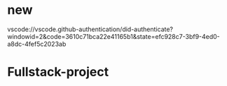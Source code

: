 # new

vscode://vscode.github-authentication/did-authenticate?windowid=2&code=3610c71bca22e41165b1&state=efc928c7-3bf9-4ed0-a8dc-4fef5c2023ab
# Fullstack-project
